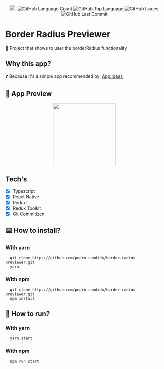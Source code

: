 <center width="100%">
  <img src="https://img.shields.io/github/followers/pedro-candido?style=social" />
  <img alt="" src="https://img.shields.io/github/repo-size/pedro-candido/border-radius-previewer" />
  <img alt="GitHub Language Count" src="https://img.shields.io/github/languages/count/pedro-candido/border-radius-previewer" />
  <img alt="GitHub Top Language" src="https://img.shields.io/github/languages/top/pedro-candido/border-radius-previewer" />
  <img alt="GitHub Issues" src="https://img.shields.io/github/issues/pedro-candido/border-radius-previewer" />
  <img alt="GitHub Last Commit" src="https://img.shields.io/github/last-commit/pedro-candido/border-radius-previewer" />
</center>

# Border Radius Previewer
😬 Project that shows to user the borderRadius functionality

## Why this app?
❓ Because it's a simple app recommended by: <a href="https://github.com/florinpop17/app-ideas">App Ideas</a>

## 📱 App Preview
<center>
  <img width="200px" src="https://i.imgur.com/fauQI8A.gif" />
</center>

## Tech's

- [x] Typescript
- [x] React Native
- [x] Redux
- [x] Redux Toolkit
- [x] Git Commitizen

## ⌨️ How to install?

### With yarn

```
  git clone https://github.com/pedro-candido/border-radius-previewer.git
  yarn
```

### With npm

```
  git clone https://github.com/pedro-candido/border-radius-previewer.git
  npm install
```

## 🌊 How to run?

### With yarn

```
  yarn start
```

### With npm

```
  npm run start
```
